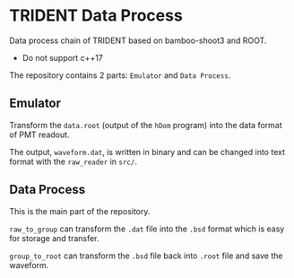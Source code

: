 # TRIDENT Data Process
Data process chain of TRIDENT based on bamboo-shoot3 and ROOT.

* Do not support c++17

The repository contains 2 parts: `Emulator` and `Data Process`.

## Emulator
Transform the `data.root` (output of the `hDom` program) into the 
data format of PMT readout.

The output, `waveform.dat`, is written in binary and 
can be changed into text format with the `raw_reader` in `src/`.


## Data Process
This is the main part of the repository. 

`raw_to_group` can transform the `.dat` file into the `.bsd` format
which is easy for storage and transfer.

`group_to_root` can transform the `.bsd` file back into `.root` file 
and save the waveform.